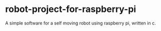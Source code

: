 # robot-project-for-raspberry-pi
A simple software for a self moving robot using raspberry pi, written in c.
